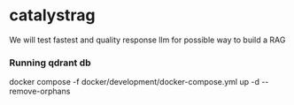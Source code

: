 # catalystrag

<p>We will test fastest and quality response llm for possible way to build a RAG </p>

<h3>Running qdrant db</h3>
<p>docker compose -f docker/development/docker-compose.yml up -d --remove-orphans</p>
